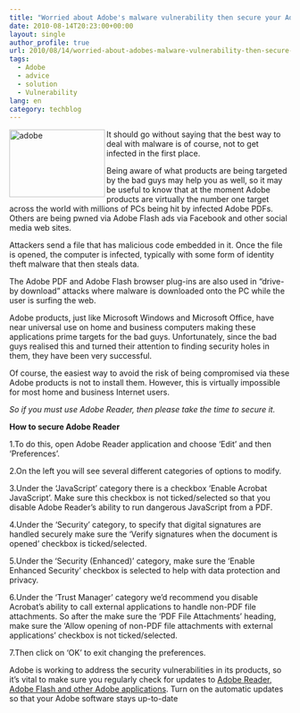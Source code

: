 ```yaml
---
title: "Worried about Adobe's malware vulnerability then secure your Adobe Reader"
date: 2010-08-14T20:23:00+00:00
layout: single
author_profile: true
url: 2010/08/14/worried-about-adobes-malware-vulnerability-then-secure-your-adobe-reader/
tags:
  - Adobe
  - advice
  - solution
  - Vulnerability
lang: en
category: techblog
---
```

[<img title="adobe" border="0" alt="adobe" align="left" src="http://lh4.ggpht.com/_vaUVXcmC3OI/TGb0O4AKTQI/AAAAAAAACVI/fe61r12qdV8/adobe_thumb%5B1%5D.jpg?imgmax=800" width="171" height="121" />](http://lh4.ggpht.com/_vaUVXcmC3OI/TGb0NAJRp2I/AAAAAAAACVE/i9jrkV8wu94/s1600-h/adobe%5B3%5D.jpg) It should go without saying that the best way to deal with malware is of course, not to get infected in the first place. 

Being aware of what products are being targeted by the bad guys may help you as well, so it may be useful to know that at the moment Adobe products are virtually the number one target across the world with millions of PCs being hit by infected Adobe PDFs. Others are being pwned via Adobe Flash ads via Facebook and other social media web sites. 

Attackers send a file that has malicious code embedded in it. Once the file is opened, the computer is infected, typically with some form of identity theft malware that then steals data. 

The Adobe PDF and Adobe Flash browser plug-ins are also used in “drive-by download” attacks where malware is downloaded onto the PC while the user is surfing the web. 

Adobe products, just like Microsoft Windows and Microsoft Office, have near universal use on home and business computers making these applications prime targets for the bad guys. Unfortunately, since the bad guys realised this and turned their attention to finding security holes in them, they have been very successful. 

Of course, the easiest way to avoid the risk of being compromised via these Adobe products is not to install them. However, this is virtually impossible for most home and business Internet users. 

_So if you must use Adobe Reader, then please take the time to secure it._ 

**How to secure Adobe Reader** 

1.To do this, open Adobe Reader application and choose ‘Edit’ and then ‘Preferences’. 

2.On the left you will see several different categories of options to modify. 

3.Under the ‘JavaScript’ category there is a checkbox ‘Enable Acrobat JavaScript’. Make sure this checkbox is not ticked/selected so that you disable Adobe Reader’s ability to run dangerous JavaScript from a PDF. 

4.Under the ‘Security’ category, to specify that digital signatures are handled securely make sure the ‘Verify signatures when the document is opened’ checkbox is ticked/selected. 

5.Under the ‘Security (Enhanced)’ category, make sure the ‘Enable Enhanced Security’ checkbox is selected to help with data protection and privacy. 

6.Under the ‘Trust Manager’ category we’d recommend you disable Acrobat’s ability to call external applications to handle non-PDF file attachments. So after the make sure the ‘PDF File Attachments’ heading, make sure the ‘Allow opening of non-PDF file attachments with external applications’ checkbox is not ticked/selected. 

7.Then click on ‘OK’ to exit changing the preferences. 

Adobe is working to address the security vulnerabilities in its products, so it’s vital to make sure you regularly check for updates to [Adobe Reader, Adobe Flash and other Adobe applications](http://www.adobe.com/support/security/). Turn on the automatic updates so that your Adobe software stays up-to-date